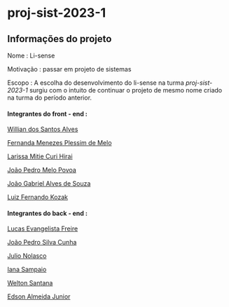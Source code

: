 # proj-sist-2023-1

## Informações do projeto

Nome : Li-sense

Motivação : passar em projeto de sistemas

Escopo : A escolha do desenvolvimento do li-sense na turma *proj-sist-2023-1* surgiu com o intuito de continuar o projeto de mesmo nome criado na turma do período anterior.


#### Integrantes do front - end : 


[Willian dos Santos Alves](https://github.com/Celtavhc2012)

[Fernanda Menezes Plessim de Melo](https://github.com/Peraefe)

[Larissa Mitie Curi Hirai](https://github.com/LarissaHirai)

[João Pedro Melo Povoa](https://github.com/JPeeMP)

[João Gabriel Alves de Souza](https://github.com/JoaoGabrielh)

[Luiz Fernando Kozak](https://github.com/fernandokozak)

#### Integrantes do back - end : 

[Lucas Evangelista Freire](https://github.com/Lucka10)

[João Pedro Silva Cunha](https://github.com/pixies0)

[Julio Nolasco](https://github.com/JulioNolasco)

[Iana Sampaio](https://github.com/ianasampaio)

[Welton Santana](https://github.com/weltonSantana)

[Edson Almeida Junior](https://github.com/edjunior0)
